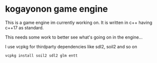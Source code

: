 # kogayonon game engine

This is a game engine im currently working on.
It is written in c++ having c++17 as standard.

This needs some work to better see what's going on in the engine...

I use vcpkg for thirdparty dependencies like sdl2, soil2 and so on
```cmd
vcpkg install soil2 sdl2 glm entt
```